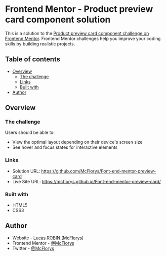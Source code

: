 # Frontend Mentor - Product preview card component solution

This is a solution to the [Product preview card component challenge on Frontend Mentor](https://www.frontendmentor.io/challenges/product-preview-card-component-GO7UmttRfa). Frontend Mentor challenges help you improve your coding skills by building realistic projects. 

## Table of contents

- [Overview](#overview)
  - [The challenge](#the-challenge)
  - [Links](#links)
  - [Built with](#built-with)
- [Author](#author)

## Overview

### The challenge

Users should be able to:

- View the optimal layout depending on their device's screen size
- See hover and focus states for interactive elements

### Links

- Solution URL: https://github.com/McFlorys/Font-end-mentor-preview-card
- Live Site URL: https://mcflorys.github.io/Font-end-mentor-preview-card/


### Built with

- HTML5
- CSS3

## Author

- Website - [Lucas ROBIN (McFlorys)](https://dev-lucasrobin.fr)
- Frontend Mentor - [@McFlorys](https://www.frontendmentor.io/profile/McFlorys)
- Twitter - [@McFlorys](https://www.twitter.com/mcflorys)